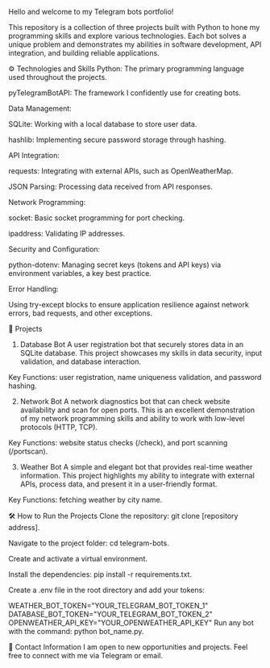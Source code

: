 Hello and welcome to my Telegram bots portfolio!

This repository is a collection of three projects built with Python to hone my programming skills and explore various technologies. Each bot solves a unique problem and demonstrates my abilities in software development, API integration, and building reliable applications.

⚙️ Technologies and Skills
Python: The primary programming language used throughout the projects.

pyTelegramBotAPI: The framework I confidently use for creating bots.

Data Management:

SQLite: Working with a local database to store user data.

hashlib: Implementing secure password storage through hashing.

API Integration:

requests: Integrating with external APIs, such as OpenWeatherMap.

JSON Parsing: Processing data received from API responses.

Network Programming:

socket: Basic socket programming for port checking.

ipaddress: Validating IP addresses.

Security and Configuration:

python-dotenv: Managing secret keys (tokens and API keys) via environment variables, a key best practice.

Error Handling:

Using try-except blocks to ensure application resilience against network errors, bad requests, and other exceptions.

🚀 Projects
1. Database Bot
A user registration bot that securely stores data in an SQLite database. This project showcases my skills in data security, input validation, and database interaction.

Key Functions: user registration, name uniqueness validation, and password hashing.

2. Network Bot
A network diagnostics bot that can check website availability and scan for open ports. This is an excellent demonstration of my network programming skills and ability to work with low-level protocols (HTTP, TCP).

Key Functions: website status checks (/check), and port scanning (/portscan).

3. Weather Bot
A simple and elegant bot that provides real-time weather information. This project highlights my ability to integrate with external APIs, process data, and present it in a user-friendly format.

Key Functions: fetching weather by city name.

🛠️ How to Run the Projects
Clone the repository: git clone [repository address].

Navigate to the project folder: cd telegram-bots.

Create and activate a virtual environment.

Install the dependencies: pip install -r requirements.txt.

Create a .env file in the root directory and add your tokens:

WEATHER_BOT_TOKEN="YOUR_TELEGRAM_BOT_TOKEN_1"
DATABASE_BOT_TOKEN="YOUR_TELEGRAM_BOT_TOKEN_2"
OPENWEATHER_API_KEY="YOUR_OPENWEATHER_API_KEY"
Run any bot with the command: python bot_name.py.

💬 Contact Information
I am open to new opportunities and projects. Feel free to connect with me via Telegram or email.
